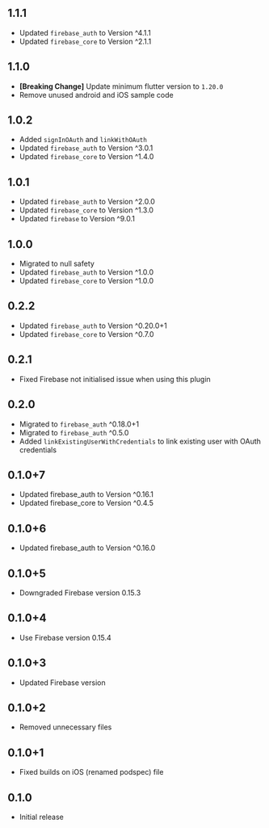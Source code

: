 ## 1.1.1
* Updated `firebase_auth` to Version ^4.1.1
* Updated `firebase_core` to Version ^2.1.1

## 1.1.0

* **[Breaking Change]** Update minimum flutter version to `1.20.0`
* Remove unused android and iOS sample code

## 1.0.2

* Added `signInOAuth` and `linkWithOAuth`
* Updated `firebase_auth` to Version ^3.0.1
* Updated `firebase_core` to Version ^1.4.0

## 1.0.1

* Updated `firebase_auth` to Version ^2.0.0
* Updated `firebase_core` to Version ^1.3.0
* Updated `firebase` to Version ^9.0.1

## 1.0.0

* Migrated to null safety
* Updated `firebase_auth` to Version ^1.0.0
* Updated `firebase_core` to Version ^1.0.0

## 0.2.2

* Updated `firebase_auth` to Version ^0.20.0+1
* Updated `firebase_core` to Version ^0.7.0

## 0.2.1

* Fixed Firebase not initialised issue when using this plugin

## 0.2.0

* Migrated to `firebase_auth` ^0.18.0+1
* Migrated to `firebase_auth` ^0.5.0
* Added `linkExistingUserWithCredentials` to link existing user with OAuth credentials

## 0.1.0+7

* Updated firebase_auth to Version ^0.16.1
* Updated firebase_core to Version ^0.4.5

## 0.1.0+6

* Updated firebase_auth to Version ^0.16.0

## 0.1.0+5

* Downgraded Firebase version 0.15.3

## 0.1.0+4

* Use Firebase version 0.15.4

## 0.1.0+3

* Updated Firebase version

## 0.1.0+2

* Removed unnecessary files

## 0.1.0+1

* Fixed builds on iOS (renamed podspec) file

## 0.1.0

* Initial release

